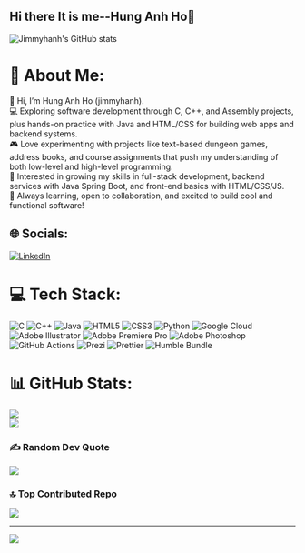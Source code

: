 ## Hi there It is me--Hung Anh Ho👋
![Jimmyhanh's GitHub stats](https://github-readme-stats.vercel.app/api?username=jimmyhanh&show_icons=true&theme=radical)

# 💫 About Me:
👋 Hi, I’m Hung Anh Ho (jimmyhanh).<br>💻 Exploring software development through C, C++, and Assembly projects, plus hands-on practice with Java and HTML/CSS for building web apps and backend systems.<br>🎮 Love experimenting with projects like text-based dungeon games, address books, and course assignments that push my understanding of both low-level and high-level programming.<br>🚀 Interested in growing my skills in full-stack development, backend services with Java Spring Boot, and front-end basics with HTML/CSS/JS.<br>🌱 Always learning, open to collaboration, and excited to build cool and functional software!


## 🌐 Socials:
[![LinkedIn](https://img.shields.io/badge/LinkedIn-%230077B5.svg?logo=linkedin&logoColor=white)](https://www.linkedin.com/in/hung-anh-ho-18a386259/) 

# 💻 Tech Stack:
![C](https://img.shields.io/badge/c-%2300599C.svg?style=for-the-badge&logo=c&logoColor=white) ![C++](https://img.shields.io/badge/c++-%2300599C.svg?style=for-the-badge&logo=c%2B%2B&logoColor=white) ![Java](https://img.shields.io/badge/java-%23ED8B00.svg?style=for-the-badge&logo=openjdk&logoColor=white) ![HTML5](https://img.shields.io/badge/html5-%23E34F26.svg?style=for-the-badge&logo=html5&logoColor=white) ![CSS3](https://img.shields.io/badge/css3-%231572B6.svg?style=for-the-badge&logo=css3&logoColor=white) ![Python](https://img.shields.io/badge/python-3670A0?style=for-the-badge&logo=python&logoColor=ffdd54) ![Google Cloud](https://img.shields.io/badge/GoogleCloud-%234285F4.svg?style=for-the-badge&logo=google-cloud&logoColor=white) ![Adobe Illustrator](https://img.shields.io/badge/adobe%20illustrator-%23FF9A00.svg?style=for-the-badge&logo=adobe%20illustrator&logoColor=white) ![Adobe Premiere Pro](https://img.shields.io/badge/Adobe%20Premiere%20Pro-9999FF.svg?style=for-the-badge&logo=Adobe%20Premiere%20Pro&logoColor=white) ![Adobe Photoshop](https://img.shields.io/badge/adobe%20photoshop-%2331A8FF.svg?style=for-the-badge&logo=adobe%20photoshop&logoColor=white) ![GitHub Actions](https://img.shields.io/badge/github%20actions-%232671E5.svg?style=for-the-badge&logo=githubactions&logoColor=white) ![Prezi](https://img.shields.io/badge/Prezi-%23000000.svg?style=for-the-badge&logo=Prezi&logoColor=white) ![Prettier](https://img.shields.io/badge/prettier-%23F7B93E.svg?style=for-the-badge&logo=prettier&logoColor=black) ![Humble Bundle](https://img.shields.io/badge/HumbleBundle-%23494F5C.svg?style=for-the-badge&logo=HumbleBundle&logoColor=white)
# 📊 GitHub Stats:
![](https://nirzak-streak-stats.vercel.app/?user=jimmyhanh&theme=dark&hide_border=true)<br/>
![](https://github-readme-stats.vercel.app/api/top-langs/?username=jimmyhanh&theme=dark&hide_border=true&include_all_commits=true&count_private=true&layout=compact)

### ✍️ Random Dev Quote
![](https://quotes-github-readme.vercel.app/api?type=horizontal&theme=dark)

### 🔝 Top Contributed Repo
![](https://github-contributor-stats.vercel.app/api?username=jimmyhanh&limit=5&theme=dark&combine_all_yearly_contributions=true)

---
[![](https://visitcount.itsvg.in/api?id=jimmyhanh&icon=0&color=0)](https://visitcount.itsvg.in)

<!-- Proudly created with GPRM ( https://gprm.itsvg.in ) -->

